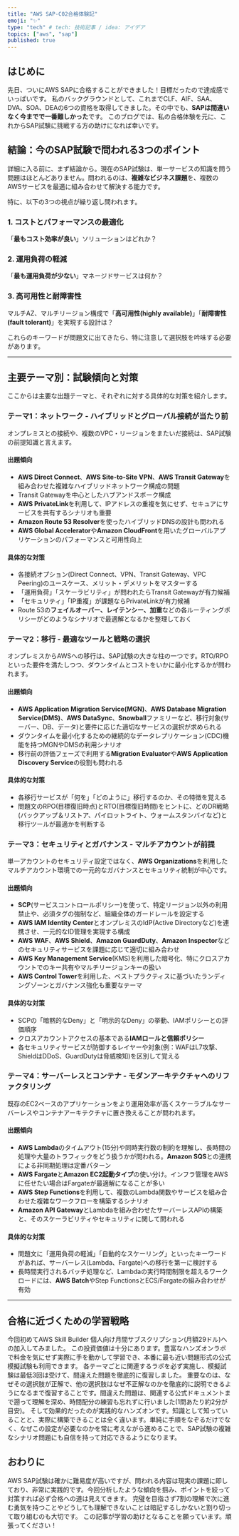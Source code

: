 ```yaml
---
title: "AWS SAP-C02合格体験記"
emoji: "✨"
type: "tech" # tech: 技術記事 / idea: アイデア
topics: ["aws", "sap"]
published: true
---
```


## はじめに

先日、ついにAWS SAPに合格することができました！目標だったので達成感でいっぱいです。
私のバックグラウンドとして、これまでCLF、AIF、SAA、DVA、SOA、DEAの6つの資格を取得してきました。その中でも、**SAPは間違いなく今までで一番難しかった**です。
このブログでは、私の合格体験を元に、これからSAP試験に挑戦する方の助けになれば幸いです。

## 結論：今のSAP試験で問われる3つのポイント

詳細に入る前に、まず結論から。現在のSAP試験は、単一サービスの知識を問う問題はほとんどありません。問われるのは、**複雑なビジネス課題**を、複数のAWSサービスを最適に組み合わせて解決する能力です。

特に、以下の3つの視点が繰り返し問われます。

### 1. コストとパフォーマンスの最適化
「**最もコスト効率が良い**」ソリューションはどれか？

### 2. 運用負荷の軽減
「**最も運用負荷が少ない**」マネージドサービスは何か？

### 3. 高可用性と耐障害性
マルチAZ、マルチリージョン構成で「**高可用性(highly available)**」「**耐障害性(fault tolerant)**」を実現する設計は？

これらのキーワードが問題文に出てきたら、特に注意して選択肢を吟味する必要があります。

---

## 主要テーマ別：試験傾向と対策

ここからは主要な出題テーマと、それぞれに対する具体的な対策を紹介します。

### テーマ1：ネットワーク - ハイブリッドとグローバル接続が当たり前

オンプレミスとの接続や、複数のVPC・リージョンをまたいだ接続は、SAP試験の前提知識と言えます。

#### 出題傾向
- **AWS Direct Connect**、**AWS Site-to-Site VPN**、**AWS Transit Gateway**を組み合わせた複雑なハイブリッドネットワーク構成の問題
- Transit Gatewayを中心としたハブアンドスポーク構成
- **AWS PrivateLink**を利用して、IPアドレスの重複を気にせず、セキュアにサービスを共有するシナリオも重要
- **Amazon Route 53 Resolver**を使ったハイブリッドDNSの設計も問われる
- **AWS Global Accelerator**や**Amazon CloudFront**を用いたグローバルアプリケーションのパフォーマンスと可用性向上

#### 具体的な対策
- 各接続オプション(Direct Connect、VPN、Transit Gateway、VPC Peering)のユースケース、メリット・デメリットをマスターする
- 「運用負荷」「スケーラビリティ」が問われたらTransit Gatewayが有力候補
- 「セキュリティ」「IP重複」が課題ならPrivateLinkが有力候補
- Route 53の**フェイルオーバー、レイテンシー、加重**などの各ルーティングポリシーがどのようなシナリオで最適解となるかを整理しておく

### テーマ2：移行 - 最適なツールと戦略の選択

オンプレミスからAWSへの移行は、SAP試験の大きな柱の一つです。RTO/RPOといった要件を満たしつつ、ダウンタイムとコストをいかに最小化するかが問われます。

#### 出題傾向
- **AWS Application Migration Service(MGN)**、**AWS Database Migration Service(DMS)**、**AWS DataSync**、**Snowball**ファミリーなど、移行対象(サーバー、DB、データ)と要件に応じた適切なサービスの選択が求められる
- ダウンタイムを最小化するための継続的なデータレプリケーション(CDC)機能を持つMGNやDMSの利用シナリオ
- 移行前の評価フェーズで利用する**Migration Evaluator**や**AWS Application Discovery Service**の役割も問われる

#### 具体的な対策
- 各移行サービスが「何を」「どのように」移行するのか、その特徴を覚える
- 問題文のRPO(目標復旧時点)とRTO(目標復旧時間)をヒントに、どのDR戦略(バックアップ＆リストア、パイロットライト、ウォームスタンバイなど)と移行ツールが最適かを判断する

### テーマ3：セキュリティとガバナンス - マルチアカウントが前提

単一アカウントのセキュリティ設定ではなく、**AWS Organizations**を利用したマルチアカウント環境での一元的なガバナンスとセキュリティ統制が中心です。

#### 出題傾向
- **SCP**(サービスコントロールポリシー)を使って、特定リージョン以外の利用禁止や、必須タグの強制など、組織全体のガードレールを設定する
- **AWS IAM Identity Center**とオンプレミスのIdP(Active Directoryなど)を連携させ、一元的なID管理を実現する構成
- **AWS WAF**、**AWS Shield**、**Amazon GuardDuty**、**Amazon Inspector**などのセキュリティサービスを課題に応じて適切に組み合わせ
- **AWS Key Management Service**(KMS)を利用した暗号化、特にクロスアカウントでのキー共有やマルチリージョンキーの扱い
- **AWS Control Tower**を利用した、ベストプラクティスに基づいたランディングゾーンとガバナンス強化も重要なテーマ

#### 具体的な対策
- SCPの「暗黙的なDeny」と「明示的なDeny」の挙動、IAMポリシーとの評価順序
- クロスアカウントアクセスの基本である**IAMロールと信頼ポリシー**
- 各セキュリティサービスが防御するレイヤーや対象(例：WAFはL7攻撃、ShieldはDDoS、GuardDutyは脅威検知)を区別して覚える

### テーマ4：サーバーレスとコンテナ - モダンアーキテクチャへのリファクタリング

既存のEC2ベースのアプリケーションをより運用効率が高くスケーラブルなサーバーレスやコンテナアーキテクチャに置き換えることが問われます。

#### 出題傾向
- **AWS Lambda**のタイムアウト(15分)や同時実行数の制約を理解し、長時間の処理や大量のトラフィックをどう扱うかが問われる。**Amazon SQS**との連携による非同期処理は定番パターン
- **AWS Fargate**と**Amazon EC2起動タイプ**の使い分け。インフラ管理をAWSに任せたい場合はFargateが最適解になることが多い
- **AWS Step Functions**を利用して、複数のLambda関数やサービスを組み合わせた複雑なワークフローを構築するシナリオ
- **Amazon API Gateway**とLambdaを組み合わせたサーバーレスAPIの構築と、そのスケーラビリティやセキュリティに関して問われる

#### 具体的な対策
- 問題文に「運用負荷の軽減」「自動的なスケーリング」といったキーワードがあれば、サーバーレス(Lambda、Fargate)への移行を第一に検討する
- 長時間実行されるバッチ処理など、Lambdaの実行時間制限を超えるワークロードには、**AWS Batch**やStep FunctionsとECS/Fargateの組み合わせが有効

---

## 合格に近づくための学習戦略
今回初めてAWS Skill Builder 個人向け月間サブスクリプション(月額29ドル)への加入してみました。
この投資価値は十分にあります。豊富なハンズオンラボで料金を気にせず実際に手を動かして学習でき、本番に最も近い問題形式の公式模擬試験も利用できます。
各テーマごとに関連するラボを必ず実施し、模擬試験は最低3回は受けて、間違えた問題を徹底的に復習しました。 重要なのは、なぜその選択肢が正解で、他の選択肢はなぜ不正解なのかを徹底的に説明できるようになるまで復習することです。間違えた問題は、関連する公式ドキュメントまで遡って理解を深め、時間配分の練習も忘れずに行いました(1問あたり約2分が目安)。
そして効果的だったのが実践的なハンズオンです。知識として知っていることと、実際に構築できることは全く違います。単純に手順をなぞるだけでなく、なぜこの設定が必要なのかを常に考えながら進めることで、SAP試験の複雑なシナリオ問題にも自信を持って対応できるようになります。

## おわりに

AWS SAP試験は確かに難易度が高いですが、問われる内容は現実の課題に即しており、非常に実践的です。今回分析したような傾向を掴み、ポイントを絞って対策すれば必ず合格への道は見えてきます。
完璧を目指さず7割の理解で次に進む勇気を持つことやどうしても理解できないことは暗記するしかないと割り切って取り組むのも大切です。
この記事が学習の助けとなることを願っています。頑張ってください！
